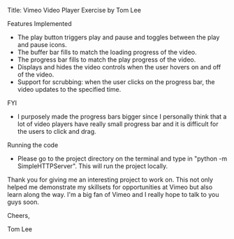 Title: Vimeo Video Player Exercise by Tom Lee

Features Implemented
- The play button triggers play and pause and toggles between the play and pause icons.
- The buffer bar fills to match the loading progress of the video.
- The progress bar fills to match the play progress of the video.
- Displays and hides the video controls when the user hovers on and off of the video.
- Support for scrubbing: when the user clicks on the progress bar, the video updates to the specified time. 

FYI
- I purposely made the progress bars bigger since I personally think that a lot of video players have really small progress bar and it is difficult for the users to click and drag. 

Running the code
- Please go to the project directory on the terminal and type in "python -m SimpleHTTPServer". This will run the project locally. 

Thank you for giving me an interesting project to work on. This not only helped me demonstrate my skillsets for opportunities at Vimeo but also learn along the way. I'm a big fan of Vimeo and I really hope to talk to you guys soon. 

Cheers,

Tom Lee